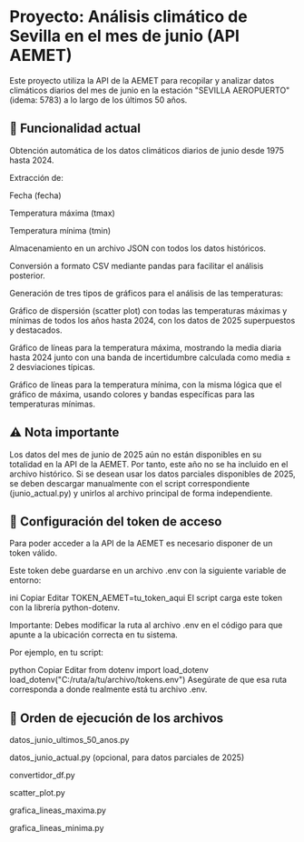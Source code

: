 # Proyecto: Análisis climático de Sevilla en el mes de junio (API AEMET)
Este proyecto utiliza la API de la AEMET para recopilar y analizar datos climáticos diarios del mes de junio en la estación "SEVILLA AEROPUERTO" (idema: 5783) a lo largo de los últimos 50 años.

## 🔹 Funcionalidad actual
Obtención automática de los datos climáticos diarios de junio desde 1975 hasta 2024.

Extracción de:

Fecha (fecha)

Temperatura máxima (tmax)

Temperatura mínima (tmin)

Almacenamiento en un archivo JSON con todos los datos históricos.

Conversión a formato CSV mediante pandas para facilitar el análisis posterior.

Generación de tres tipos de gráficos para el análisis de las temperaturas:

Gráfico de dispersión (scatter plot) con todas las temperaturas máximas y mínimas de todos los años hasta 2024, con los datos de 2025 superpuestos y destacados.

Gráfico de líneas para la temperatura máxima, mostrando la media diaria hasta 2024 junto con una banda de incertidumbre calculada como media ± 2 desviaciones típicas.

Gráfico de líneas para la temperatura mínima, con la misma lógica que el gráfico de máxima, usando colores y bandas específicas para las temperaturas mínimas.

## ⚠️ Nota importante
Los datos del mes de junio de 2025 aún no están disponibles en su totalidad en la API de la AEMET.
Por tanto, este año no se ha incluido en el archivo histórico.
Si se desean usar los datos parciales disponibles de 2025, se deben descargar manualmente con el script correspondiente (junio_actual.py) y unirlos al archivo principal de forma independiente.

## 🔐 Configuración del token de acceso
Para poder acceder a la API de la AEMET es necesario disponer de un token válido.

Este token debe guardarse en un archivo .env con la siguiente variable de entorno:

ini
Copiar
Editar
TOKEN_AEMET=tu_token_aqui
El script carga este token con la librería python-dotenv.

Importante:
Debes modificar la ruta al archivo .env en el código para que apunte a la ubicación correcta en tu sistema.

Por ejemplo, en tu script:

python
Copiar
Editar
from dotenv import load_dotenv
load_dotenv("C:/ruta/a/tu/archivo/tokens.env")
Asegúrate de que esa ruta corresponda a donde realmente está tu archivo .env.

## 📂 Orden de ejecución de los archivos
datos_junio_ultimos_50_anos.py

datos_junio_actual.py (opcional, para datos parciales de 2025)

convertidor_df.py

scatter_plot.py

grafica_lineas_maxima.py

grafica_lineas_minima.py





